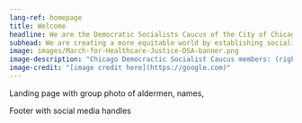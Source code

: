 ```yaml
---
lang-ref: homepage
title: Welcome
headline: We are the Democratic Socialists Caucus of the City of Chicago
subhead: We are creating a more equitable world by establishing socialism as a political force. We believe our governments and economy should operate, through social ownership, for the benefit of all.
image: images/March-for-Healthcare-Justice-DSA-banner.png
image-description: "Chicago Democractic Socialist Caucus members: (right to left)..."
image-credit: "[image credit here](https://google.com)"
---
```


Landing page with group photo of aldermen, names,

Footer with social media handles
